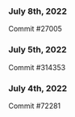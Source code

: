 ### July 8th, 2022

Commit #27005

### July 5th, 2022

Commit #314353


### July 4th, 2022

Commit #72281
